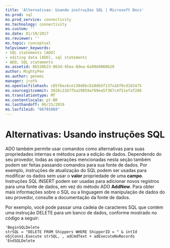 ```yaml
---
title: 'Alternativas: Usando instruções SQL | Microsoft Docs'
ms.prod: sql
ms.prod_service: connectivity
ms.technology: connectivity
ms.custom: ''
ms.date: 01/19/2017
ms.reviewer: ''
ms.topic: conceptual
helpviewer_keywords:
- SQL statements [ADO]
- editing data [ADO], sql statements
- ADO, SQL statements
ms.assetid: 8b528b23-063d-45ea-8dea-6a90d4060b20
author: MightyPen
ms.author: genemi
manager: jroth
ms.openlocfilehash: c85f6ec6ce130d6bcb10db5f137a16f0cd102475
ms.sourcegitcommit: 3026c22b7fba19059a769ea5f367c4f51efaf286
ms.translationtype: MT
ms.contentlocale: pt-BR
ms.lasthandoff: 06/15/2019
ms.locfileid: "66701068"
---
```

# <a name="alternatives-using-sql-statements"></a>Alternativas: Usando instruções SQL
ADO também permite usar comandos como alternativas para suas propriedades internas e métodos para a edição de dados. Dependendo do seu provedor, todas as operações mencionadas nesta seção também podem ser feitas passando comandos para sua fonte de dados. Por exemplo, instruções de atualização do SQL podem ser usadas para modificar os dados sem usar o **valor** propriedade de uma **campo**. Instruções SQL INSERT podem ser usadas para adicionar novos registros para uma fonte de dados, em vez do método ADO **AddNew**. Para obter mais informações sobre o SQL ou a linguagem de manipulação de dados do seu provedor, consulte a documentação da fonte de dados.  
  
 Por exemplo, você pode passar uma cadeia de caracteres SQL que contém uma instrução DELETE para um banco de dados, conforme mostrado no código a seguir:  
  
```  
'BeginSQLDelete  
strSQL = "DELETE FROM Shippers WHERE ShipperID = " & intId  
objConn1.Execute strSQL, , adCmdText + adExecuteNoRecords  
'EndSQLDelete  
```
